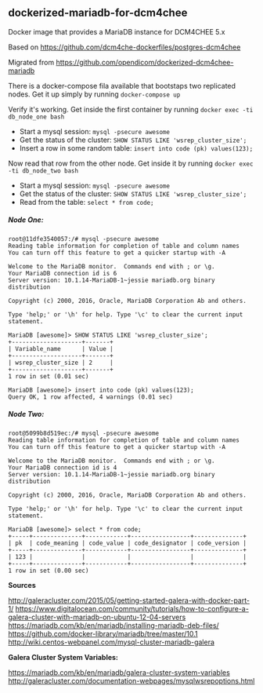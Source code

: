 ## dockerized-mariadb-for-dcm4chee
Docker image that provides a MariaDB instance for DCM4CHEE 5.x

Based on https://github.com/dcm4che-dockerfiles/postgres-dcm4chee

Migrated from https://github.com/opendicom/dockerized-dcm4chee-mariadb

There is a docker-compose fila available that bootstaps two replicated nodes.
Get it up simply by running
`docker-compose up`

Verify it's working. Get inside the first container by running
`docker exec -ti db_node_one bash`

- Start a mysql session: `mysql -psecure awesome`
- Get the status of the cluster: `SHOW STATUS LIKE 'wsrep_cluster_size';`
- Insert a row in some random table: `insert into code (pk) values(123);`

Now read that row from the other node. Get inside it by running `docker exec -ti db_node_two bash`
- Start a mysql session: `mysql -psecure awesome`
- Get the status of the cluster: `SHOW STATUS LIKE 'wsrep_cluster_size';`
- Read from the table: `select * from code;`

##### Node One:
```
root@11dfe3540057:/# mysql -psecure awesome
Reading table information for completion of table and column names
You can turn off this feature to get a quicker startup with -A

Welcome to the MariaDB monitor.  Commands end with ; or \g.
Your MariaDB connection id is 6
Server version: 10.1.14-MariaDB-1~jessie mariadb.org binary distribution

Copyright (c) 2000, 2016, Oracle, MariaDB Corporation Ab and others.

Type 'help;' or '\h' for help. Type '\c' to clear the current input statement.

MariaDB [awesome]> SHOW STATUS LIKE 'wsrep_cluster_size';
+--------------------+-------+
| Variable_name      | Value |
+--------------------+-------+
| wsrep_cluster_size | 2     |
+--------------------+-------+
1 row in set (0.01 sec)

MariaDB [awesome]> insert into code (pk) values(123);
Query OK, 1 row affected, 4 warnings (0.01 sec)
```

##### Node Two:
```
root@5099b8d519ec:/# mysql -psecure awesome                                                                                                                                                               
Reading table information for completion of table and column names
You can turn off this feature to get a quicker startup with -A

Welcome to the MariaDB monitor.  Commands end with ; or \g.
Your MariaDB connection id is 4
Server version: 10.1.14-MariaDB-1~jessie mariadb.org binary distribution

Copyright (c) 2000, 2016, Oracle, MariaDB Corporation Ab and others.

Type 'help;' or '\h' for help. Type '\c' to clear the current input statement.

MariaDB [awesome]> select * from code;
+-----+--------------+------------+-----------------+--------------+
| pk  | code_meaning | code_value | code_designator | code_version |
+-----+--------------+------------+-----------------+--------------+
| 123 |              |            |                 |              |
+-----+--------------+------------+-----------------+--------------+
1 row in set (0.00 sec)
```


**Sources**

http://galeracluster.com/2015/05/getting-started-galera-with-docker-part-1/
https://www.digitalocean.com/community/tutorials/how-to-configure-a-galera-cluster-with-mariadb-on-ubuntu-12-04-servers
https://mariadb.com/kb/en/mariadb/installing-mariadb-deb-files/
https://github.com/docker-library/mariadb/tree/master/10.1
http://wiki.centos-webpanel.com/mysql-cluster-mariadb-galera

**Galera Cluster System Variables:**

https://mariadb.com/kb/en/mariadb/galera-cluster-system-variables
http://galeracluster.com/documentation-webpages/mysqlwsrepoptions.html

